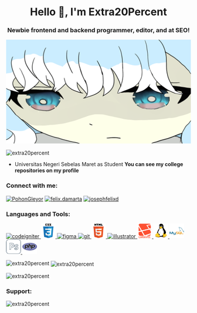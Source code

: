 <h1 align="center">Hello 👋, I'm Extra20Percent</h1>
<h3 align="center">Newbie frontend and backend programmer, editor, and at SEO!</h3>

![logo](https://github.com/Extra20Percent/Extra20Percent/blob/main/kobok4.png)

<p align="left"> <img src="https://komarev.com/ghpvc/?username=extra20percent&label=Profile%20views&color=0e75b6&style=flat" alt="extra20percent" /> </p>

- Universitas Negeri Sebelas Maret as Student **You can see my college repositories on my profile**

<h3 align="left">Connect with me:</h3>
<p align="left">
<a href="https://twitter.com/PohonGleyor" target="blank"><img align="center" src="https://raw.githubusercontent.com/rahuldkjain/github-profile-readme-generator/master/src/images/icons/Social/twitter.svg" alt="PohonGleyor" height="30" width="40" /></a>
<a href="https://www.facebook.com/felix.damarta/" target="blank"><img align="center" src="https://raw.githubusercontent.com/rahuldkjain/github-profile-readme-generator/master/src/images/icons/Social/facebook.svg" alt="felix.damarta" height="30" width="40" /></a>
<a href="https://www.instagram.com/josephfelixd/" target="blank"><img align="center" src="https://raw.githubusercontent.com/rahuldkjain/github-profile-readme-generator/master/src/images/icons/Social/instagram.svg" alt="josephfelixd" height="30" width="40" /></a>
</p>

<h3 align="left">Languages and Tools:</h3>
<p align="left"> <a href="https://codeigniter.com" target="_blank" rel="noreferrer"> <img src="https://cdn.worldvectorlogo.com/logos/codeigniter.svg" alt="codeigniter" width="40" height="40"/> </a> <a href="https://www.w3schools.com/css/" target="_blank" rel="noreferrer"> <img src="https://raw.githubusercontent.com/devicons/devicon/master/icons/css3/css3-original-wordmark.svg" alt="css3" width="40" height="40"/> </a> <a href="https://www.figma.com/" target="_blank" rel="noreferrer"> <img src="https://www.vectorlogo.zone/logos/figma/figma-icon.svg" alt="figma" width="40" height="40"/> </a> <a href="https://git-scm.com/" target="_blank" rel="noreferrer"> <img src="https://www.vectorlogo.zone/logos/git-scm/git-scm-icon.svg" alt="git" width="40" height="40"/> </a> <a href="https://www.w3.org/html/" target="_blank" rel="noreferrer"> <img src="https://raw.githubusercontent.com/devicons/devicon/master/icons/html5/html5-original-wordmark.svg" alt="html5" width="40" height="40"/> </a> <a href="https://www.adobe.com/in/products/illustrator.html" target="_blank" rel="noreferrer"> <img src="https://www.vectorlogo.zone/logos/adobe_illustrator/adobe_illustrator-icon.svg" alt="illustrator" width="40" height="40"/> </a> <a href="https://laravel.com/" target="_blank" rel="noreferrer"> <img src="https://raw.githubusercontent.com/devicons/devicon/master/icons/laravel/laravel-plain-wordmark.svg" alt="laravel" width="40" height="40"/> </a> <a href="https://www.linux.org/" target="_blank" rel="noreferrer"> <img src="https://raw.githubusercontent.com/devicons/devicon/master/icons/linux/linux-original.svg" alt="linux" width="40" height="40"/> </a> <a href="https://www.mysql.com/" target="_blank" rel="noreferrer"> <img src="https://raw.githubusercontent.com/devicons/devicon/master/icons/mysql/mysql-original-wordmark.svg" alt="mysql" width="40" height="40"/> </a> <a href="https://www.photoshop.com/en" target="_blank" rel="noreferrer"> <img src="https://raw.githubusercontent.com/devicons/devicon/master/icons/photoshop/photoshop-line.svg"
 alt="photoshop" width="40" height="40"/> </a> <a href="https://www.php.net" target="_blank" rel="noreferrer"> <img src="https://raw.githubusercontent.com/devicons/devicon/master/icons/php/php-original.svg" alt="php" width="40" height="40"/> </a> </p>



<p><img align="left" src="https://github-readme-stats.vercel.app/api/top-langs?username=extra20percent&show_icons=true&locale=en&layout=compact" alt="extra20percent" /></p>

<p>&nbsp;<img align="center" src="https://github-readme-stats.vercel.app/api?username=extra20percent&show_icons=true&locale=en" alt="extra20percent" /></p>

<p><img align="center" src="https://github-readme-streak-stats.herokuapp.com/?user=extra20percent&" alt="extra20percent" /></p>

<h3 align="left">Support:</h3>
<p><a href="https://ko-fi.com/sakakikomachi"> <img align="left" src="https://cdn.ko-fi.com/cdn/kofi3.png?v=3" height="50" width="210" alt="extra20percent" /></a></p><br><br>
